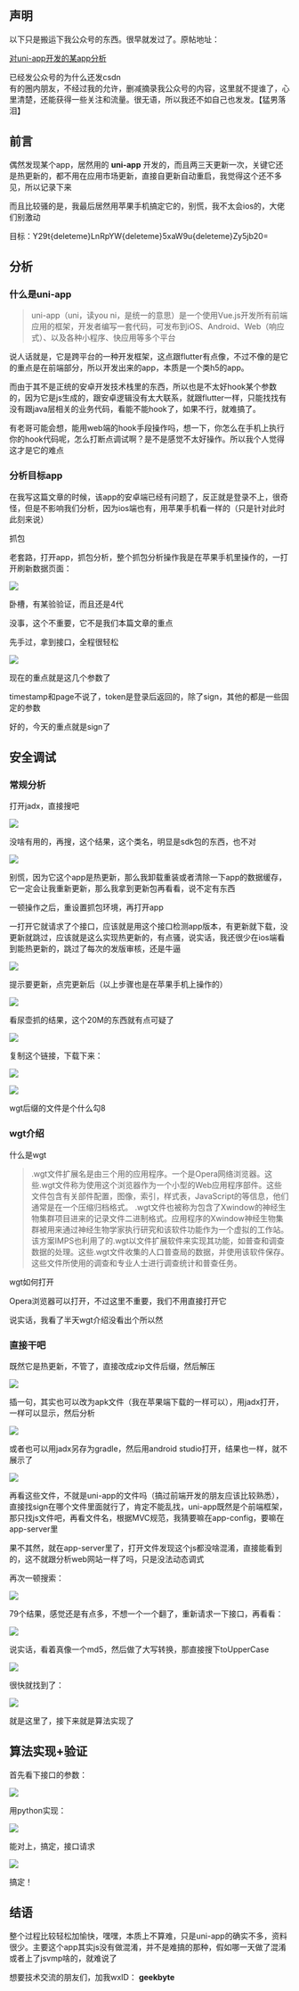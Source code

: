 ## 声明

  
以下只是搬运下我公众号的东西。很早就发过了。原帖地址：

[对uni-app开发的某app分析](https://mp.weixin.qq.com/s/naxiHAhKcB1v2Qy7hRU_-g "对uni-app开发的某app分析")

已经发公众号的为什么还发csdn  
有的圈内朋友，不经过我的允许，删减摘录我公众号的内容，这里就不提谁了，心里清楚，还能获得一些关注和流量。很无语，所以我还不如自己也发发。【猛男落泪】

## 前言

偶然发现某个app，居然用的 **uni-app** 开发的，而且两三天更新一次，关键它还是热更新的，都不用在应用市场更新，直接自更新自动重启，我觉得这个还不多见，所以记录下来

而且比较骚的是，我最后居然用苹果手机搞定它的，别慌，我不太会ios的，大佬们别激动

目标：Y29t\{deleteme\}LnRpYW\{deleteme\}5xaW9u\{deleteme\}Zy5jb20=

## 分析

### 什么是uni-app

> uni-app（uni，读you ni，是统一的意思）是一个使用Vue.js开发所有前端应用的框架，开发者编写一套代码，可发布到iOS、Android、Web（响应式）、以及各种小程序、快应用等多个平台

说人话就是，它是跨平台的一种开发框架，这点跟flutter有点像，不过不像的是它的重点是在前端部分，所以开发出来的app，本质是一个类h5的app。

而由于其不是正统的安卓开发技术栈里的东西，所以也是不太好hook某个参数的，因为它是js生成的，跟安卓逻辑没有太大联系，就跟flutter一样，只能找找有没有跟java层相关的业务代码，看能不能hook了，如果不行，就难搞了。

有老哥可能会想，能用web端的hook手段操作吗，想一下，你怎么在手机上执行你的hook代码呢，怎么打断点调试啊？是不是感觉不太好操作。所以我个人觉得这才是它的难点

### 分析目标app

在我写这篇文章的时候，该app的安卓端已经有问题了，反正就是登录不上，很奇怪，但是不影响我们分析，因为ios端也有，用苹果手机看一样的（只是针对此时此刻来说）

抓包

老套路，打开app，抓包分析，整个抓包分析操作我是在苹果手机里操作的，一打开刷新数据页面：

![](https://img-blog.csdnimg.cn/img_convert/3a526cbaadd5c6e68e3e41aa31f23bc1.jpeg)

卧槽，有某验验证，而且还是4代

没事，这个不重要，它不是我们本篇文章的重点

先手过，拿到接口，全程很轻松

![](https://img-blog.csdnimg.cn/img_convert/c10178c0a4f08eb5f656a438112cc1fd.png)

现在的重点就是这几个参数了

timestamp和page不说了，token是登录后返回的，除了sign，其他的都是一些固定的参数

好的，今天的重点就是sign了

## 安全调试

### 常规分析

打开jadx，直接搜吧

![](https://img-blog.csdnimg.cn/img_convert/3d637a5dafc10bce8229f63b5753c43b.png)

没啥有用的，再搜，这个结果，这个类名，明显是sdk包的东西，也不对

![](https://img-blog.csdnimg.cn/img_convert/3de14b9af2b414c4388dc340d9970d7f.png)

别慌，因为它这个app是热更新，那么我卸载重装或者清除一下app的数据缓存，它一定会让我重新更新，那么我拿到更新包再看看，说不定有东西

一顿操作之后，重设置抓包环境，再打开app

一打开它就请求了个接口，应该就是用这个接口检测app版本，有更新就下载，没更新就跳过，应该就是这么实现热更新的，有点骚，说实话，我还很少在ios端看到能热更新的，跳过了每次的发版审核，还是牛逼

![](https://img-blog.csdnimg.cn/img_convert/5596e3845025bcbd2b5c09245ae4fb50.png)

提示要更新，点完更新后（以上步骤也是在苹果手机上操作的）

![](https://img-blog.csdnimg.cn/img_convert/6431e9432e70143997a9cbc3072d6962.jpeg)

看尿壶抓的结果，这个20M的东西就有点可疑了

![](https://img-blog.csdnimg.cn/img_convert/779d4e55b8d1d3abf1f087a7297b9106.png)

复制这个链接，下载下来：

![](https://img-blog.csdnimg.cn/img_convert/eddf7afdd3fc5a03cba541e4428c315e.png)

![](https://img-blog.csdnimg.cn/img_convert/eacb58cc9cfa36fe8a216953646e4bed.png)

wgt后缀的文件是个什么勾8

### wgt介绍

什么是wgt

> .wgt文件扩展名是由三个用的应用程序。一个是Opera网络浏览器。这些.wgt文件称为使用这个浏览器作为一个小型的Web应用程序部件。这些文件包含有关部件配置，图像，索引，样式表，JavaScript的等信息，他们通常是在一个压缩归档格式。 .wgt文件也被称为包含了Xwindow的神经生物集群项目进来的记录文件二进制格式。应用程序的Xwindow神经生物集群被用来通过神经生物学家执行研究和该软件功能作为一个虚拟的工作站。该方案IMPS也利用了的.wgt以文件扩展软件来实现其功能，如普查和调查数据的处理。这些.wgt文件收集的人口普查局的数据，并使用该软件保存。这些文件所使用的调查和专业人士进行调查统计和普查任务。

wgt如何打开

Opera浏览器可以打开，不过这里不重要，我们不用直接打开它

说实话，我看了半天wgt介绍没看出个所以然

### 直接干吧

既然它是热更新，不管了，直接改成zip文件后缀，然后解压

![](https://img-blog.csdnimg.cn/img_convert/daf59c0696137dbb6c5a37f2c3aee345.png)

插一句，其实也可以改为apk文件（我在苹果端下载的一样可以），用jadx打开，一样可以显示，然后分析

![](https://img-blog.csdnimg.cn/img_convert/9857be344f668c8962233387abd33b61.png)

或者也可以用jadx另存为gradle，然后用android studio打开，结果也一样，就不展示了

![](https://img-blog.csdnimg.cn/img_convert/2b636fc74429f8308294d3a055d99167.png)

再看这些文件，不就是uni-app的文件吗（搞过前端开发的朋友应该比较熟悉），直接找sign在哪个文件里面就行了，肯定不能乱找，uni-app既然是个前端框架，那只找js文件吧，再看文件名，根据MVC规范，我猜要嘛在app-config，要嘛在app-server里

果不其然，就在app-server里了，打开文件发现这个js都没啥混淆，直接能看到的，这不就跟分析web网站一样了吗，只是没法动态调式

再次一顿搜索：  

![](https://img-blog.csdnimg.cn/img_convert/46c8047214cb79230d494c024171d165.png)

79个结果，感觉还是有点多，不想一个一个翻了，重新请求一下接口，再看看：

![](https://img-blog.csdnimg.cn/img_convert/870919eb57af8bb6d97f85ce66a1ae24.png)

说实话，看着真像一个md5，然后做了大写转换，那直接搜下toUpperCase

![](https://img-blog.csdnimg.cn/img_convert/b76c82e42439e7039bf414eaa923b35d.png)

很快就找到了：

![](https://img-blog.csdnimg.cn/img_convert/af95e43b047018c7a170f386f1217770.png)

就是这里了，接下来就是算法实现了

## 算法实现+验证

首先看下接口的参数：

![](https://img-blog.csdnimg.cn/img_convert/2e4965a639fc6cc21d68e313a67a2c32.png)

用python实现：

![](https://img-blog.csdnimg.cn/img_convert/919f7ac9084ce631cf1117dbf7793968.png)

能对上，搞定，接口请求

![](https://img-blog.csdnimg.cn/img_convert/c35c20b115018ec9b1394b1ad29ac048.png)

搞定！

## 结语

整个过程比较轻松加愉快，嘿嘿，本质上不算难，只是uni-app的确实不多，资料很少。主要这个app其实js没有做混淆，并不是难搞的那种，假如哪一天做了混淆或者上了jsvmp啥的，就难说了

想要技术交流的朋友们，加我wxID： **geekbyte**
